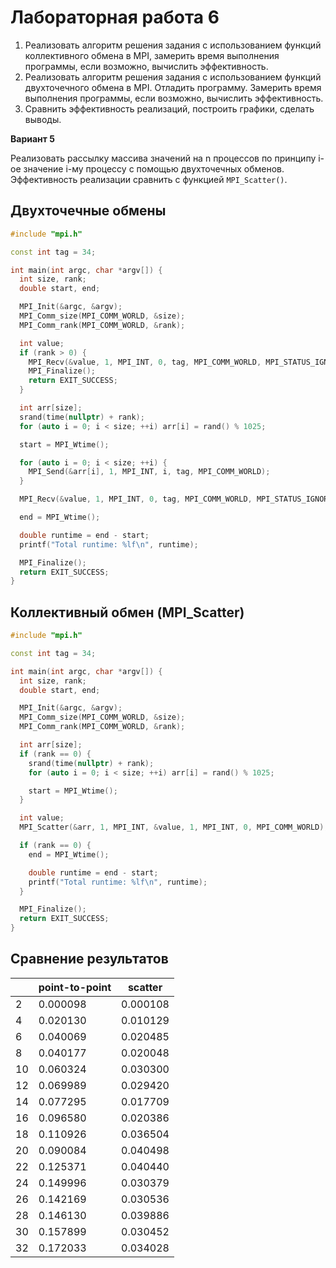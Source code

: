 # Лабораторная работа 6

1. Реализовать алгоритм решения задания с использованием функций коллективного обмена в MPI, замерить время выполнения
   программы, если возможно, вычислить эффективность.
2. Реализовать алгоритм решения задания с использованием функций двухточечного обмена в MPI. Отладить программу.
   Замерить время выполнения программы, если возможно, вычислить эффективность.
3. Сравнить эффективность реализаций, построить графики, сделать выводы.

**Вариант 5**

Реализовать рассылку массива значений на n процессов по принципу i-ое значение i-му процессу с помощью двухточечных
обменов. Эффективность реализации сравнить с функцией `MPI_Scatter()`.

## Двухточечные обмены

```c++
#include "mpi.h"

const int tag = 34;

int main(int argc, char *argv[]) {
  int size, rank;
  double start, end;

  MPI_Init(&argc, &argv);
  MPI_Comm_size(MPI_COMM_WORLD, &size);
  MPI_Comm_rank(MPI_COMM_WORLD, &rank);

  int value;
  if (rank > 0) {
    MPI_Recv(&value, 1, MPI_INT, 0, tag, MPI_COMM_WORLD, MPI_STATUS_IGNORE);
    MPI_Finalize();
    return EXIT_SUCCESS;
  }

  int arr[size];
  srand(time(nullptr) + rank);
  for (auto i = 0; i < size; ++i) arr[i] = rand() % 1025;

  start = MPI_Wtime();

  for (auto i = 0; i < size; ++i) {
    MPI_Send(&arr[i], 1, MPI_INT, i, tag, MPI_COMM_WORLD);
  }

  MPI_Recv(&value, 1, MPI_INT, 0, tag, MPI_COMM_WORLD, MPI_STATUS_IGNORE);

  end = MPI_Wtime();

  double runtime = end - start;
  printf("Total runtime: %lf\n", runtime);

  MPI_Finalize();
  return EXIT_SUCCESS;
}
```

## Коллективный обмен (MPI_Scatter)

```c++
#include "mpi.h"

const int tag = 34;

int main(int argc, char *argv[]) {
  int size, rank;
  double start, end;

  MPI_Init(&argc, &argv);
  MPI_Comm_size(MPI_COMM_WORLD, &size);
  MPI_Comm_rank(MPI_COMM_WORLD, &rank);

  int arr[size];
  if (rank == 0) {
    srand(time(nullptr) + rank);
    for (auto i = 0; i < size; ++i) arr[i] = rand() % 1025;

    start = MPI_Wtime();
  }

  int value;
  MPI_Scatter(&arr, 1, MPI_INT, &value, 1, MPI_INT, 0, MPI_COMM_WORLD);

  if (rank == 0) {
    end = MPI_Wtime();

    double runtime = end - start;
    printf("Total runtime: %lf\n", runtime);
  }

  MPI_Finalize();
  return EXIT_SUCCESS;
}
```

## Сравнение результатов

|    | point-to-point | scatter  |
|----|----------------|----------|
| 2  | 0.000098       | 0.000108 |
| 4  | 0.020130       | 0.010129 |
| 6  | 0.040069       | 0.020485 |
| 8  | 0.040177       | 0.020048 |
| 10 | 0.060324       | 0.030300 |
| 12 | 0.069989       | 0.029420 |
| 14 | 0.077295       | 0.017709 |
| 16 | 0.096580       | 0.020386 |
| 18 | 0.110926       | 0.036504 |
| 20 | 0.090084       | 0.040498 |
| 22 | 0.125371       | 0.040440 |
| 24 | 0.149996       | 0.030379 |
| 26 | 0.142169       | 0.030536 |
| 28 | 0.146130       | 0.039886 |
| 30 | 0.157899       | 0.030452 |
| 32 | 0.172033       | 0.034028 |

